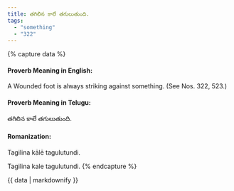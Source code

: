 ```yaml
---
title: తగిలిన కాలే తగులుతుంది.
tags:
  - "something"
  - "322"
---
```


{% capture data %}
#### Proverb Meaning in English:
A Wounded foot is always striking against something.
(See Nos. 322, 523.)

#### Proverb Meaning in Telugu:
తగిలిన కాలే తగులుతుంది.

#### Romanization:
Tagilina kālē tagulutundi.

Tagilina kale tagulutundi.
{% endcapture %}

{{ data | markdownify }}

